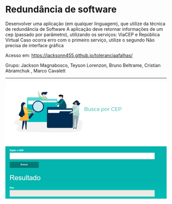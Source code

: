 Redundância de software
===============================================

Desenvolver uma aplicação (em qualquer linguagem), que utilize da técnica de redundância de Software
A aplicação deve retornar informações de um cep (passado por parâmetro), utilizando os serviços:
ViaCEP e República Virtual
Caso ocorra erro com o primeiro serviço, utilize o segundo
Não precisa de interface gráfica

Acesso em: https://jacksonn455.github.io/toleranciaafalhas/

Grupo: Jackson Magnabosco, Teyson Lorenzon, Bruno Beltrame, Cristian Abramchuk , Marco Cavalett



--------------------
 ![](https://github.com/jacksonn455/toleranciaafalhas/blob/master/img/logo.png)
